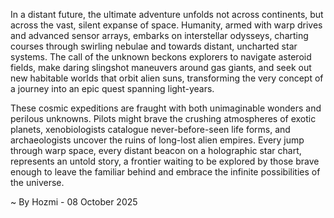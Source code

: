 
In a distant future, the ultimate adventure unfolds not across continents, but across the vast, silent expanse of space. Humanity, armed with warp drives and advanced sensor arrays, embarks on interstellar odysseys, charting courses through swirling nebulae and towards distant, uncharted star systems. The call of the unknown beckons explorers to navigate asteroid fields, make daring slingshot maneuvers around gas giants, and seek out new habitable worlds that orbit alien suns, transforming the very concept of a journey into an epic quest spanning light-years.

These cosmic expeditions are fraught with both unimaginable wonders and perilous unknowns. Pilots might brave the crushing atmospheres of exotic planets, xenobiologists catalogue never-before-seen life forms, and archaeologists uncover the ruins of long-lost alien empires. Every jump through warp space, every distant beacon on a holographic star chart, represents an untold story, a frontier waiting to be explored by those brave enough to leave the familiar behind and embrace the infinite possibilities of the universe.

~ By Hozmi - 08 October 2025
